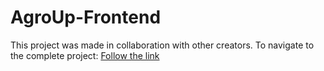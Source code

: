 # AgroUp-Frontend
This project was made in collaboration with other creators.
To navigate to the complete project: 
[Follow the link](https://github.com/pratyksha-22/AGROUP)
